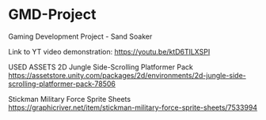 # GMD-Project
Gaming Development Project - Sand Soaker


Link to YT video demonstration: https://youtu.be/ktD6TlLXSPI

USED ASSETS
2D Jungle Side-Scrolling Platformer Pack
https://assetstore.unity.com/packages/2d/environments/2d-jungle-side-scrolling-platformer-pack-78506

Stickman Military Force Sprite Sheets
https://graphicriver.net/item/stickman-military-force-sprite-sheets/7533994
